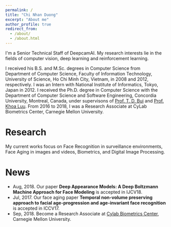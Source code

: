 ```yaml
---
permalink: /
title: "Chi Nhan Duong"
excerpt: "About me"
author_profile: true
redirect_from: 
  - /about/
  - /about.html
---
```


I'm a Senior Technical Staff of DeepcamAI. My research interests lie in the fields of computer vision, deep learning and reinforcement learning. 

I received his B.S. and M.Sc. degrees in Computer Science from Department of Computer Science, Faculty of Information Technology, University of Science, Ho Chi Minh City, Vietnam, in 2008 and 2012, respectively. I was an Intern with National Institute of Informatics, Tokyo, Japan in 2012. I received the Ph.D. degree in Computer Science with the Department of Computer Science and Software Engineering, Concordia University, Montreal, Canada, under supervisons of [Prof. T. D. Bui](https://users.encs.concordia.ca/~bui/) and [Prof. Khoa Luu](http://csce.uark.edu/~khoaluu/). 
From 2016 to 2018, I was a Research Associate at CyLab Biometrics Center, Carnegie Mellon University. 

Research
======
My current works focus on Face Recognition in surveillance environments, Face Aging in images and videos, Biometrics, and Digital Image Processing.

News
======
   * Aug, 2018. Our paper **Deep Appearance Models: A Deep Boltzmann Machine Approach for Face Modeling** is accepted in IJCV18.
   * Jul, 2017. Our face aging paper **Temporal non-volume preserving approach to facial age-progression and age-invariant face recognition** is accepted in ICCV17.
   * Sep, 2018. Become a Research Associate at [Cylab Biometrics Center](http://www.cmu-biometrics.org), Carnegie Mellon University.
